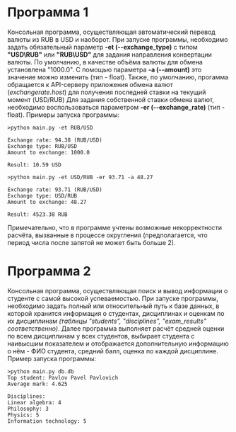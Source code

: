 # Программа 1
Консольная программа, осуществляющая автоматический перевод валюты из RUB в USD и наоборот.
При запуске программы, необходимо задать обязательный параметр **-et (--exchange_type)** с типом **"USD\RUB"** или **"RUB\USD"** для задания направления конвертации валюты.
По умолчанию, в качестве объёма валюты для обмена установлена "1000.0". С помощью параметра **-a (--amount)** это значение можно изменить (тип - float).
Также, по умолчанию, прогамма обращается к API-серверу приложения обмена валют (*exchangerate.host*) для получения последней ставки на текущий момент (USD/RUB) Для задания собственной ставки обмена валют, необходимо воспользоваться параметром **-er (--exchange_rate)** (тип - float).
Примеры запуска программы:
```
>python main.py -et RUB/USD

Exchange rate: 94.38 (RUB/USD)
Exchange type: RUB/USD
Amount to exchange: 1000.0

Result: 10.59 USD
```
```
>python main.py -et USD/RUB -er 93.71 -a 48.27

Exchange rate: 93.71 (RUB/USD)
Exchange type: USD/RUB
Amount to exchange: 48.27

Result: 4523.38 RUB
```

Примечательно, что в программе учтены возможные некорректности расчёта, вызванные в процессе округления (предполагается, что период числа после запятой не может быть больше 2).

# Программа 2
Консольная программа, осуществляющая поиск и вывод информации о студенте с самой высокой успеваемостью.
При запуске программы, необходимо задать полный или относительный путь к базе данных, в которой хранится информация о студентах, дисциплинах и оценкам по их дисциплинам *(таблицы "students", "disciplines", "exam_results" соответственно)*.
Далее программа выполняет расчёт средней оценки по всем дисциплинам у всех студентов, выбирает студента с наивысшим показателем и отображается дополнительную информацию о нём - ФИО студента, средний балл, оценка по каждой дисциплине.
Пример запуска программы:
```
>python main.py db.db
Top student: Pavlov Pavel Pavlovich
Average mark: 4.625

Disciplines:
Linear algebra: 4
Philosophy: 3
Physics: 5
Information technology: 5
```